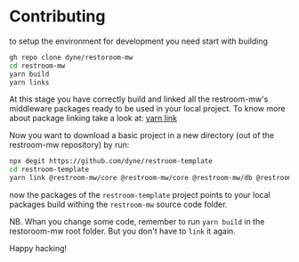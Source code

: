 # Contributing

to setup the environment for development you need start with building

```sh
gh repo clone dyne/restoroom-mw
cd restroom-mw
yarn build
yarn links
```

At this stage you have correctly build and linked all the restroom-mw's
middleware packages ready to be used in your local project.
To know more about package linking take a look at: [yarn link](https://classic.yarnpkg.com/lang/en/docs/cli/link/)

Now you want to download a basic project in a new directory (out of the
restroom-mw repository) by run:
```sh
npx degit https://github.com/dyne/restroom-template
cd restroom-template
yarn link @restroom-mw/core @restroom-mw/core @restroom-mw/db @restroom-mw/http @restroom-mw/redis @restroom-mw/sawroom @restroom-mw/ui @restroom-mw/utils @restroom-mw/zencode
```
now the packages of the `restroom-template` project points to your local
packages build withing the `restroom-mw` source code folder.

NB. Whan you change some code, remember to run `yarn build` in the restoroom-mw
root folder. But you don't have to `link` it again.

Happy hacking!


